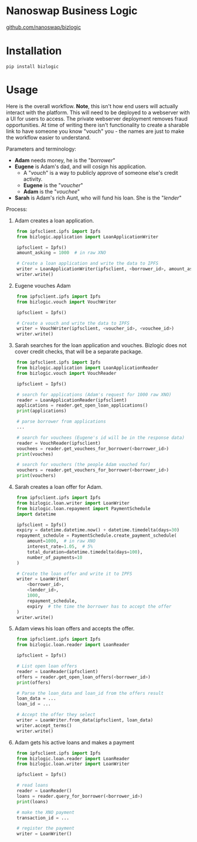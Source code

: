 # Nanoswap Business Logic

[github.com/nanoswap/bizlogic](https://github.com/nanoswap/bizlogic)

# Installation

```
pip install bizlogic
```

# Usage

Here is the overall workflow. **Note**, this isn't how end users will actually interact with the platform. This will need to be deployed to a webserver with a UI for users to access. The private webserver deployment removes fraud opportunities. At time of writing there isn't functionality to create a sharable link to have someone you know "vouch" you - the names are just to make the workflow easier to understand.

Parameters and terminology:
 - **Adam** needs money, he is the "*borrower*"
 - **Eugene** is Adam's dad, and will cosign his application.
   - A "*vouch*" is a way to publicly approve of someone else's credit activity.
   - **Eugene** is the "*voucher*"
   - **Adam** is the "*vouchee*"
 - **Sarah** is Adam's rich Aunt, who will fund his loan. She is the "*lender*"

Process:
1. Adam creates a loan application.

```py
    from ipfsclient.ipfs import Ipfs
    from bizlogic.application import LoanApplicationWriter

    ipfsclient = Ipfs()
    amount_asking = 1000  # in raw XNO

    # Create a loan application and write the data to IPFS
    writer = LoanApplicationWriter(ipfsclient, <borrower_id>, amount_asking)
    writer.write()
```

2. Eugene vouches Adam

```py
    from ipfsclient.ipfs import Ipfs
    from bizlogic.vouch import VouchWriter

    ipfsclient = Ipfs()

    # Create a vouch and write the data to IPFS
    writer = VouchWriter(ipfsclient, <voucher_id>, <vouchee_id>)
    writer.write()
```

3. Sarah searches for the loan application and vouches. Bizlogic does not cover credit checks, that will be a separate package.

```py
    from ipfsclient.ipfs import Ipfs
    from bizlogic.application import LoanApplicationReader
    from bizlogic.vouch import VouchReader

    ipfsclient = Ipfs()

    # search for applications (Adam's request for 1000 raw XNO)
    reader = LoanApplicationReader(ipfsclient)
    applications = reader.get_open_loan_applications()
    print(applications)

    # parse borrower from applications
    ...

    # search for vouchees (Eugene's id will be in the response data)
    reader = VouchReader(ipfsclient)
    vouchees = reader.get_vouchees_for_borrower(<borrower_id>)
    print(vouches)

    # search for vouchers (the people Adam vouched for)
    vouchers = reader.get_vouchers_for_borrower(<borrower_id>)
    print(vouchers)
```

4. Sarah creates a loan offer for Adam.

```py
    from ipfsclient.ipfs import Ipfs
    from bizlogic.loan.writer import LoanWriter
    from bizlogic.loan.repayment import PaymentSchedule
    import datetime

    ipfsclient = Ipfs()
    expiry = datetime.datetime.now() + datetime.timedelta(days=30)
    repayment_schedule = PaymentSchedule.create_payment_schedule(
        amount=1000,  # in raw XNO
        interest_rate=1.05,  # 5%
        total_duration=datetime.timedelta(days=100),
        number_of_payments=10
    )

    # Create the loan offer and write it to IPFS
    writer = LoanWriter(
        <borrower_id>,
        <lender_id>,
        1000,
        repayment_schedule,
        expiry  # the time the borrower has to accept the offer
    )
    writer.write()
```

5. Adam views his loan offers and accepts the offer.

```py
    from ipfsclient.ipfs import Ipfs
    from bizlogic.loan.reader import LoanReader

    ipfsclient = Ipfs()

    # List open loan offers
    reader = LoanReader(ipfsclient)
    offers = reader.get_open_loan_offers(<borrower_id>)
    print(offers)

    # Parse the loan_data and loan_id from the offers result
    loan_data = ...
    loan_id = ...

    # Accept the offer they select
    writer = LoanWriter.from_data(ipfsclient, loan_data)
    writer.accept_terms()
    writer.write()
```

6. Adam gets his active loans and makes a payment

```py
    from ipfsclient.ipfs import Ipfs
    from bizlogic.loan.reader import LoanReader
    from bizlogic.loan.writer import LoanWriter

    ipfsclient = Ipfs()

    # read loans
    reader = LoanReader()
    loans = reader.query_for_borrower(<borrower_id>)
    print(loans)

    # make the XNO payment
    transaction_id = ...

    # register the payment
    writer = LoanWriter()
```
